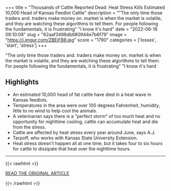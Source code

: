 +++
title = "Thousands of Cattle Reported Dead: Heat Stress Kills Estimated 10,000 Head of Kansas Feedlot Cattle"
description = "\"The only time those traders and. traders make money on. market is when the market is volatile, and they are watching these algorithms to tell them. For people following the fundamentals, it is frustrating\" \"I know it's hard"
date = "2022-06-16 09:10:08"
slug = "62aaf3498db680944e7b6f79"
image = "https://i.imgur.com/ZBEjFB8.jpg"
score = "1790"
categories = ['losses', 'start', 'stress']
+++

\"The only time those traders and. traders make money on. market is when the market is volatile, and they are watching these algorithms to tell them. For people following the fundamentals, it is frustrating\" \"I know it's hard

## Highlights

- An estimated 10,000 head of fat cattle have died in a heat wave in Kansas feedlots.
- Temperatures in the area were over 100 degrees Fahrenheit, humidity, little to no wind to help cool the animals.
- A veterinarian says there is a "perfect storm" of too much heat and no opportunity for nighttime cooling, cattle can accumulate heat and die from the stress.
- Cattle are affected by heat stress every year around June, says A.J.
- Tarpoff, who works with Kansas State University Extension.
- Heat stress doesn't happen all at one time, but it takes four to six hours for cattle to dissipate that heat over the nighttime hours.

---

{{< rawhtml >}}
  <p class="article-category">
    <a target="_blank" href="https://www.iowacorn.org/dtn-news/44a79d26-8ad9-4f81-9fb0-7831273abcff__2664916">READ THE ORIGINAL ARTICLE</a>
  </p>
{{< /rawhtml >}}
